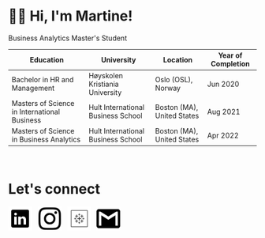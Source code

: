 # 👋🏼 Hi, I'm Martine!
<p> Business Analytics Master's Student
    
    
| Education                                      | University                         | Location                      |  Year of Completion                      |
| ---------------------------------------------- |------------------------------------| ------------------------------| ------------------------|
| Bachelor in HR and Management                  | Høyskolen Kristiania  University   |  Oslo (OSL), Norway           |  Jun 2020               |
| Masters of Science in International Business   | Hult International Business School |  Boston (MA), United States   |  Aug 2021               |
| Masters of Science in Business Analytics       | Hult International Business School |  Boston (MA), United States   |  Apr 2022               |

<br>
        

#  <b>Let's connect</b>

  [<img  src="logo-linkedin-logo-icon-png-svg.png"  width="48"  height="48"  style="background-color:white;">][linkedin]
  &nbsp;
  [<img  src="Instagam.png" width="48" height="48"   style="background-color:white;">][instagram]
  &nbsp;
  [<img  src="tableau-logo.png" width="48" height="48"   style="background-color:white;">][tableau]
  &nbsp;
  [<img  src="gmail_logo.png" width="48" height="48"   style="background-color:white;">][gmail]
  
  [linkedin]:   https://www.linkedin.com/in/stojohansen/
  [instagram]:  https://www.instagram.com/martinesto/
  [tableau]:    https://public.tableau.com/app/profile/martine.elisabeth.st.johansen
  [gmail]:      mailto:stojohansen@gmail.com
